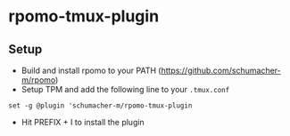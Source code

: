 # rpomo-tmux-plugin

## Setup

* Build and install rpomo to your PATH (https://github.com/schumacher-m/rpomo)
* Setup TPM and add the following line to your `.tmux.conf`

```
set -g @plugin 'schumacher-m/rpomo-tmux-plugin
```

* Hit PREFIX + I to install the plugin
